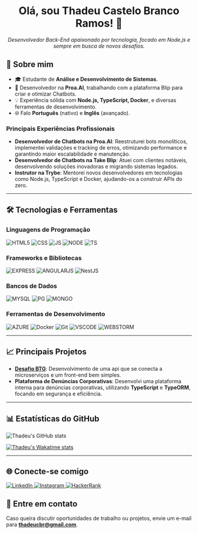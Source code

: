 <h1 align="center">Olá, sou Thadeu Castelo Branco Ramos! 👋</h1>
<p align="center">
  <em>Desenvolvedor Back-End apaixonado por tecnologia, focado em Node.js e sempre em busca de novos desafios.</em>
</p>

## 🚀 Sobre mim

- 🎓 Estudante de **Análise e Desenvolvimento de Sistemas**.
- 💼 Desenvolvedor na **Proa.AI**, trabalhando com a plataforma Blip para criar e otimizar Chatbots.
- 💡 Experiência sólida com **Node.js, TypeScript, Docker**, e diversas ferramentas de desenvolvimento.
- 🌐 Falo **Português** (nativo) e **Inglês** (avançado).

### Principais Experiências Profissionais

- **Desenvolvedor de Chatbots na Proa.AI**: Reestruturei bots monolíticos, implementei validações e tracking de erros, otimizando performance e garantindo maior escalabilidade e manutenção.
- **Desenvolvedor de Chatbots na Take Blip**: Atuei com clientes notáveis, desenvolvendo soluções inovadoras e migrando sistemas legados.
- **Instrutor na Trybe**: Mentorei novos desenvolvedores em tecnologias como Node.js, TypeScript e Docker, ajudando-os a construir APIs do zero.

---

## 🛠️ Tecnologias e Ferramentas

### Linguagens de Programação
![HTML5](https://img.shields.io/badge/HTML-239120?style=for-the-badge&logo=html5&logoColor=white)
![CSS](https://img.shields.io/badge/CSS-239120?&style=for-the-badge&logo=css3&logoColor=white)
![JS](https://img.shields.io/badge/JavaScript-F7DF1E?style=for-the-badge&logo=javascript&logoColor=black)
![NODE](https://img.shields.io/badge/Node.js-43853D?style=for-the-badge&logo=node.js&logoColor=white)
![TS](https://img.shields.io/badge/TypeScript-007ACC?style=for-the-badge&logo=typescript&logoColor=white)

### Frameworks e Bibliotecas
![EXPRESS](https://img.shields.io/badge/Express.js-404D59?style=for-the-badge)
![ANGULARJS](https://img.shields.io/badge/AngularJS-E23237?style=for-the-badge&logo=angularjs&logoColor=white)
![NestJS](https://img.shields.io/badge/-NestJS-E0234E?style=for-the-badge&logo=nestjs&logoColor=white)

### Bancos de Dados
![MYSQL](https://img.shields.io/badge/MySQL-00000F?style=for-the-badge&logo=mysql&logoColor=white)
![PG](https://img.shields.io/badge/PostgreSQL-316192?style=for-the-badge&logo=postgresql&logoColor=white)
![MONGO](https://img.shields.io/badge/MongoDB-4EA94B?style=for-the-badge&logo=mongodb&logoColor=white)

### Ferramentas de Desenvolvimento
![AZURE](https://img.shields.io/badge/Microsoft_Azure-0089D6?style=for-the-badge&logo=microsoft-azure&logoColor=white)
![Docker](https://img.shields.io/badge/-Docker-2496ED?style=for-the-badge&logo=docker&logoColor=white)
![Git](https://img.shields.io/badge/-Git-F05032?style=for-the-badge&logo=git&logoColor=white)
![VSCODE](https://img.shields.io/badge/Visual_Studio_Code-0078D4?style=for-the-badge&logo=visual%20studio%20code&logoColor=white)
![WEBSTORM](https://img.shields.io/badge/WebStorm-000000?style=for-the-badge&logo=WebStorm&logoColor=white)

---

## 📈 Principais Projetos

- **[Desafio BTG](https://github.com/thadeucbr/desafio_btg_microservicos)**: Desenvolvimento de uma api que se conecta a microserviços e um front-end bem simples.
- **Plataforma de Denúncias Corporativas**: Desenvolvi uma plataforma interna para denúncias corporativas, utilizando **TypeScript** e **TypeORM**, focando em segurança e eficiência.

---

## 📊 Estatísticas do GitHub

![Thadeu's GitHub stats](https://github-readme-stats.vercel.app/api?username=thadeucbr&show_icons=true&theme=radical)

[![Thadeu's Wakatime stats](https://github-readme-stats.vercel.app/api/wakatime?username=thadeucbr)](https://github.com/anuraghazra/github-readme-stats)

---

## 🌐 Conecte-se comigo

<a href="https://linkedin.com/in/thadeucbr" target="_blank">
  <img alt="LinkedIn" src="https://img.shields.io/badge/-LinkedIn-0A66C2?style=flat-square&logo=linkedin&logoColor=white">
</a>
<a href="https://instagram.com/thadeucbr" target="_blank">
  <img alt="Instagram" src="https://img.shields.io/badge/-Instagram-E4405F?style=flat-square&logo=instagram&logoColor=white">
</a>
<a href="https://www.hackerrank.com/thadeucbr" target="_blank">
  <img alt="HackerRank" src="https://img.shields.io/badge/-HackerRank-2EC866?style=flat-square&logo=hackerrank&logoColor=white">
</a>

## 📧 Entre em contato

Caso queira discutir oportunidades de trabalho ou projetos, envie um e-mail para **thadeucbr@gmail.com**.
